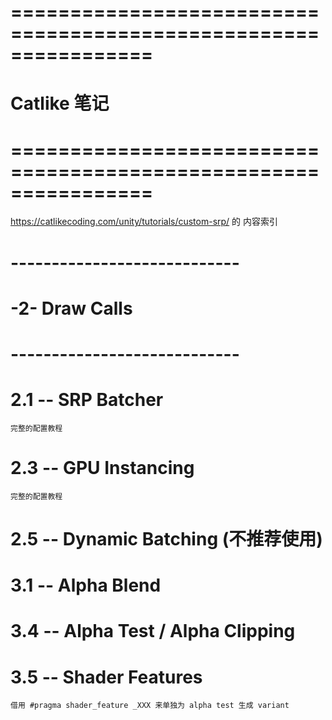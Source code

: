 # ================================================================ #
#            Catlike 笔记
# ================================================================ #

https://catlikecoding.com/unity/tutorials/custom-srp/
的 内容索引


# ---------------------------- #
# -2- Draw Calls
# ---------------------------- #

# 2.1 -- SRP Batcher
    完整的配置教程

# 2.3 -- GPU Instancing
    完整的配置教程

# 2.5 -- Dynamic Batching (不推荐使用)


# 3.1 -- Alpha Blend

# 3.4 -- Alpha Test / Alpha Clipping

# 3.5 -- Shader Features
    借用 #pragma shader_feature _XXX 来单独为 alpha test 生成 variant







































